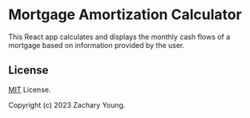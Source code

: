 # Mortgage Amortization Calculator

This React app calculates and displays the monthly cash flows of a
mortgage based on information provided by the user.

## License

[MIT](https://choosealicense.com/licenses/mit/) License.

Copyright (c) 2023 Zachary Young.
